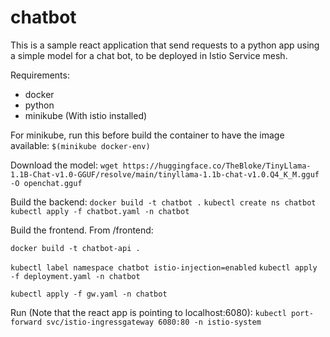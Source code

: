 # chatbot

This is a sample react application that send requests to a python app using a simple model for a chat bot, to be deployed in Istio Service mesh. 

Requirements: 
- docker
- python
- minikube (With istio installed)

For minikube, run this before build the container to have the image available:
`$(minikube docker-env)`

Download the model: 
`wget https://huggingface.co/TheBloke/TinyLlama-1.1B-Chat-v1.0-GGUF/resolve/main/tinyllama-1.1b-chat-v1.0.Q4_K_M.gguf -O openchat.gguf`

Build the backend:
`docker build -t chatbot .`
`kubectl create ns chatbot`
`kubectl apply -f chatbot.yaml -n chatbot`

Build the frontend. From /frontend: 

`docker build -t chatbot-api .`

`kubectl label namespace chatbot istio-injection=enabled`
`kubectl apply -f deployment.yaml -n chatbot`


`kubectl apply -f gw.yaml -n chatbot`


Run (Note that the react app is pointing to localhost:6080): 
`kubectl port-forward svc/istio-ingressgateway 6080:80 -n istio-system`
